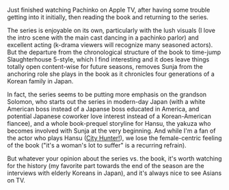 Just finished watching Pachinko on Apple TV, after having some trouble getting into it initially, then reading the book and returning to the series.

The series is enjoyable on its own, particularly with the lush visuals (I love the intro scene with the main cast dancing in a pachinko parlor) and excellent acting (k-drama viewers will recognize many seasoned actors). But the departure from the chronological structure of the book to time-jump Slaughterhouse 5-style, which I find interesting and it does leave things totally open content-wise for future seasons, removes Sunja from the anchoring role she plays in the book as it chronicles four generations of a Korean family in Japan.

In fact, the series seems to be putting more emphasis on the grandson Solomon, who starts out the series in modern-day Japan (with a white American boss instead of a Japanse boss educated in America, and potential Japanese coworker love interest instead of a Korean-American fiancee), and a whole book-prequel storyline for Hansu, the yakuza who becomes involved with Sunja at the very beginning. And while I'm a fan of the actor who plays Hansu ([City Hunter!](https://en.wikipedia.org/wiki/City_Hunter_(TV_series))), we lose the female-centric feeling of the book ("it's a woman's lot to suffer" is a recurring refrain).

But whatever your opinion about the series vs. the book, it's worth watching for the history (my favorite part towards the end of the season are the interviews with elderly Koreans in Japan), and it's always nice to see Asians on TV.
